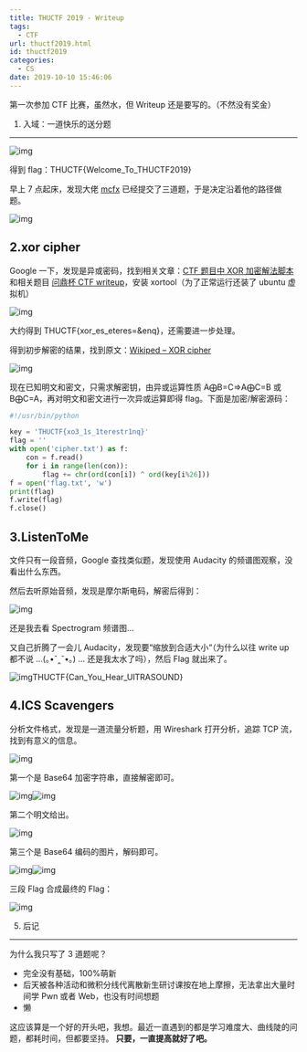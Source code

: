 ```yaml
---
title: THUCTF 2019 - Writeup
tags:
  - CTF
url: thuctf2019.html
id: thuctf2019
categories:
  - CS
date: 2019-10-10 15:46:06
---
```


第一次参加 CTF 比赛，虽然水，但 Writeup 还是要写的。（不然没有奖金）

<!--more-->

1. 入域：一道快乐的送分题
-------------

![img](/images/thuctf2019001.png)

得到 flag：THUCTF{Welcome_To_THUCTF2019}

早上 7 点起床，发现大佬 [mcfx](https://mcfx.us/) 已经提交了三道题，于是决定沿着他的路径做题。

![img](/images/thuctf2019002.png)

2.xor cipher
------------

Google 一下，发现是异或密码，找到相关文章：[CTF 题目中 XOR 加密解法脚本](https://blog.csdn.net/qq_41079177/article/details/89196428) 和相关题目 [问鼎杯 CTF writeup](https://chybeta.github.io/2017/09/16/问鼎杯-CTF-writeup/)，安装 xortool（为了正常运行还装了 ubuntu 虚拟机）

![img](/images/thuctf2019001-3358223.png)

大约得到 THUCTF{xor_es_eteres=&enq}，还需要进一步处理。

得到初步解密的结果，找到原文：[Wikiped – XOR cipher](https://en.wikipedia.org/wiki/XOR_cipher)

![img](/images/thuctf2019002-3358223.png)

现在已知明文和密文，只需求解密钥，由异或运算性质 A⨁B=C⇒A⨁C=B 或 B⨁C=A，再对明文和密文进行一次异或运算即得 flag。下面是加密/解密源码：

```python
#!/usr/bin/python

key = 'THUCTF{xo3_1s_1terestr1nq}' 
flag = ''
with open('cipher.txt') as f:
    con = f.read()
    for i in range(len(con)):
        flag += chr(ord(con[i]) ^ ord(key[i%26]))
f = open('flag.txt', 'w')
print(flag)
f.write(flag)
f.close()
```

3.ListenToMe
------------

文件只有一段音频，Google 查找类似题，发现使用 Audacity 的频谱图观察，没看出什么东西。

然后去听原始音频，发现是摩尔斯电码，解密后得到：

![img](/images/thuctf2019001-3358253.png)

还是我去看 Spectrogram 频谱图…

又自己折腾了一会儿 Audacity，发现要“缩放到合适大小“（为什么以往 write up 都不说 …(｡•ˇ‸ˇ•｡) … 还是我太水了吗），然后 Flag 就出来了。

![img](/images/thuctf2019002-3358253.png)THUCTF{Can_You_Hear_UlTRASOUND}

4.ICS Scavengers
----------------

分析文件格式，发现是一道流量分析题，用 Wireshark 打开分析，追踪 TCP 流，找到有意义的信息。

![img](/images/thuctf2019001-3358267.png)

第一个是 Base64 加密字符串，直接解密即可。

![img](/images/thuctf2019002-3358267.png)![img](/images/thuctf2019003.png)

第二个明文给出。

![img](/images/thuctf2019004.png)

第三个是 Base64 编码的图片，解码即可。

![img](/images/thuctf2019005.png)![img](/images/thuctf2019006.png)

三段 Flag 合成最终的 Flag：

![img](/images/thuctf2019007.png)

5. 后记
----

为什么我只写了 3 道题呢？

*   完全没有基础，100%萌新
*   后天被各种活动和微积分线代离散新生研讨课按在地上摩擦，无法拿出大量时间学 Pwn 或者 Web，也没有时间想题
*   懒

这应该算是一个好的开头吧，我想。最近一直遇到的都是学习难度大、曲线陡的问题，都耗时间，但都要坚持。 **只要，一直提高就好了吧。**
